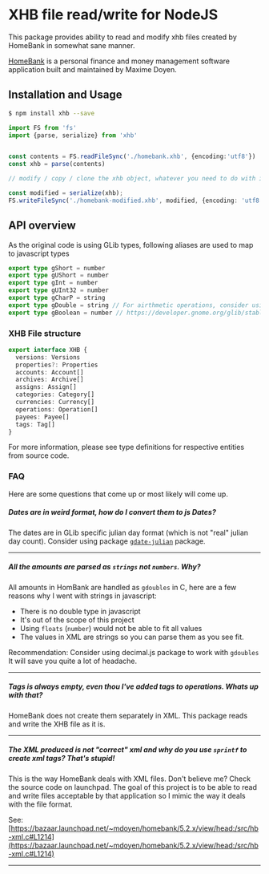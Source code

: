 # XHB file read/write for NodeJS
This package provides ability to read and modify xhb files created by HomeBank
in somewhat sane manner.

[HomeBank](http://homebank.free.fr/) is a personal finance and money management software application built and maintained by Maxime Doyen.

## Installation and Usage

```bash
$ npm install xhb --save
```

```typescript
import FS from 'fs'
import {parse, serialize} from 'xhb'


const contents = FS.readFileSync('./homebank.xhb', {encoding:'utf8'})
const xhb = parse(contents)

// modify / copy / clone the xhb object, whatever you need to do with it.

const modified = serialize(xhb);
FS.writeFileSync('./homebank-modified.xhb', modified, {encoding: 'utf8'})
```

## API overview

As the original code is using GLib types, following aliases are used to map to javascript types

```typescript
export type gShort = number
export type gUShort = number
export type gInt = number
export type gUInt32 = number
export type gCharP = string
export type gDouble = string // For airthmetic operations, consider using decimal.js
export type gBoolean = number // https://developer.gnome.org/glib/stable/glib-Basic-Types.html#gboolean
```

### XHB File structure

```typescript
export interface XHB {
  versions: Versions
  properties?: Properties
  accounts: Account[]
  archives: Archive[]
  assigns: Assign[]
  categories: Category[]
  currencies: Currency[]
  operations: Operation[]
  payees: Payee[]
  tags: Tag[]
}
```

For more information, please see type definitions for respective entities from source code.

### FAQ
Here are some questions that come up or most likely will come up.

##### Dates are in weird format, how do I convert them to js Dates?

The dates are in GLib specific julian day format (which is not "real" julian day count).
Consider using package [`gdate-julian`](https://github.com/hertzg/node-gdate-julian) package.

---

##### All the amounts are parsed as `strings` not `numbers`. Why?

All amounts in HomBank are handled as `gdoubles` in C, here are a few reasons why I went with strings in javascript:

- There is no double type in javascript
- It's out of the scope of this project
- Using `floats` (`number`) would not be able to fit all values
- The values in XML are strings so you can parse them as you see fit.

Recommendation:
Consider using decimal.js package to work with `gdoubles` It will save you quite a lot of headache.

---

##### Tags is always empty, even thou I've added tags to operations. Whats up with that?

HomeBank does not create them separately in XML. This package reads and write the XHB file as it is.

---

##### The XML produced is not "correct" xml and why do you use `sprintf` to create xml tags? That's stupid!

This is the way HomeBank deals with XML files. Don't believe me? Check the source code on launchpad.
The goal of this project is to be able to read and write files acceptable by that application so I mimic the way it
deals with the file format.

See: [https://bazaar.launchpad.net/~mdoyen/homebank/5.2.x/view/head:/src/hb-xml.c#L1214](https://bazaar.launchpad.net/~mdoyen/homebank/5.2.x/view/head:/src/hb-xml.c#L1214)

---
